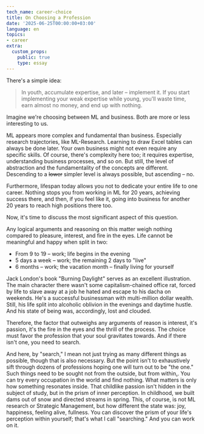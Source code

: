 ```yaml
---
tech_name: career-choice
title: On Choosing a Profession
date: '2025-06-25T00:00:00+03:00'
language: en
topics:
- career
extra:
  custom_props:
    public: true
    type: essay
---
```


There's a simple idea:

> In youth, accumulate expertise, and later – implement it. If you start implementing your weak expertise while young, you'll waste time, earn almost no money, and end up with nothing.

Imagine we're choosing between ML and business. Both are more or less interesting to us.

ML appears more complex and fundamental than business. Especially research trajectories, like ML-Research. Learning to draw Excel tables can always be done later. Your own business might not even require any specific skills. Of course, there's complexity here too; it requires expertise, understanding business processes, and so on. But still, the level of abstraction and the fundamentality of the concepts are different.
Descending to a ~~lower~~ simpler level is always possible, but ascending – no.

Furthermore, lifespan today allows you not to dedicate your entire life to one career. Nothing stops you from working in ML for 20 years, achieving success there, and then, if you feel like it, going into business for another 20 years to reach high positions there too.

Now, it's time to discuss the most significant aspect of this question.

Any logical arguments and reasoning on this matter weigh nothing compared to pleasure, interest, and fire in the eyes. Life cannot be meaningful and happy when split in two:
- From 9 to 19 – work; life begins in the evening
- 5 days a week – work; the remaining 2 days to "live"
- 6 months – work; the vacation month – finally living for yourself

Jack London's book "Burning Daylight" serves as an excellent illustration. The main character there wasn't some capitalism-chained office rat, forced by life to slave away at a job he hated and escape to his dacha on weekends. He's a successful businessman with multi-million dollar wealth. Still, his life split into alcoholic oblivion in the evenings and daytime hustle. And his state of being was, accordingly, lost and clouded.

Therefore, the factor that outweighs any arguments of reason is interest, it's passion, it's the fire in the eyes and the thrill of the process. The choice must favor the profession that your soul gravitates towards. And if there isn't one, you need to search.

And here, by "search," I mean not just trying as many different things as possible, though that is also necessary. But the point isn't to exhaustively sift through dozens of professions hoping one will turn out to be "the one." Such things need to be sought not from the outside, but from within[.](https://azbyka.ru/biblia/?Lk.17:20-21). You can try every occupation in the world and find nothing. What matters is only how something resonates inside. That childlike passion isn't hidden in the subject of study, but in the prism of inner perception. In childhood, we built dams out of snow and directed streams in spring. This, of course, is not ML research or Strategic Management, but how different the state was: joy, happiness, feeling alive, fullness. You can discover the prism of your life's perception within yourself; that's what I call "searching." And you can work on it.